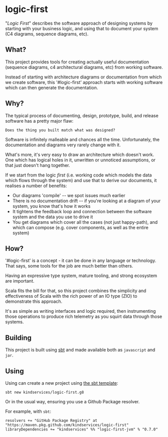 # logic-first

"*Logic First*" describes the software approach of designing systems by starting with your business logic, and using that 
to document your system (C4 diagrams, sequence diagrams, etc).

## What?
This project provides tools for creating actually useful documentation (sequence diagrams, c4 architectural diagrams, etc) from working software.

Instead of starting with architecture diagrams or documentation from which we create software, this '#logic-first' approach starts with working software which can then generate the documentation.

## Why?
The typical process of documenting, design, prototype, build, and release software has a pretty major flaw:

```shell
Does the thing you built match what was designed?
```

Software is infinitely malleable and chances all the time. Unfortunately, the documentation and diagrams very rarely change with it.

What's more, it's very easy to draw an architecture which doesn't work. One which has logical holes in it, unwritten or unnoticed assumptions, or that just doesn't hang together.

If we start from the logic _first_ (i.e. working code which models the data which flows through the system) and use that to derive our documents, it realises a number of benefits:

 * Our diagrams 'compile' -- we spot issues much earlier
 * There is no documentation drift -- if you're looking at a diagram of your system, you know that's how it works
 * It tightens the feedback loop and connection between the software system and the data you use to drive it
 * You get diagrams which cover all the cases (not just happy-path), and which can compose (e.g. cover components, as well as the entire system)

## How?
'#logic-first' is a concept - it can be done in any language or technology. 
That says, some tools for the job are much better than others.

Having an expressive type system, mature tooling, and strong ecosystem are important.

Scala fits the bill for that, so this project combines the simplicity and effectiveness of Scala with the rich power of an IO type (ZIO) to demonstrate this approach.

It's as simple as writing interfaces and logic required, then instrumenting those operations to produce rich telemetry as you squirt data through those systems.


## Building

This project is built using [sbt](https://www.scala-sbt.org/download/) and made available both as `javascript` and `jar`.

## Using

Using can create a new project using [the sbt template](https://github.com/kindservices/logic-first.g8):

```shell
sbt new kindservices/logic-first.g8
```

Or in the usual way, ensuring you use a Github Package resolver.

For example, with `sbt`:
```shell
resolvers += "GitHub Package Registry" at "https://maven.pkg.github.com/kindservices/logic-first"
libraryDependencies += "kindservices" %% "logic-first-jvm" % "0.7.0"
```

